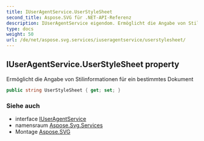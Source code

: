 ```yaml
---
title: IUserAgentService.UserStyleSheet
second_title: Aspose.SVG für .NET-API-Referenz
description: IUserAgentService eigendom. Ermöglicht die Angabe von Stilinformationen für ein bestimmtes Dokument
type: docs
weight: 50
url: /de/net/aspose.svg.services/iuseragentservice/userstylesheet/
---
```

## IUserAgentService.UserStyleSheet property

Ermöglicht die Angabe von Stilinformationen für ein bestimmtes Dokument

```csharp
public string UserStyleSheet { get; set; }
```

### Siehe auch

* interface [IUserAgentService](../)
* namensraum [Aspose.Svg.Services](../../iuseragentservice/)
* Montage [Aspose.SVG](../../../)


